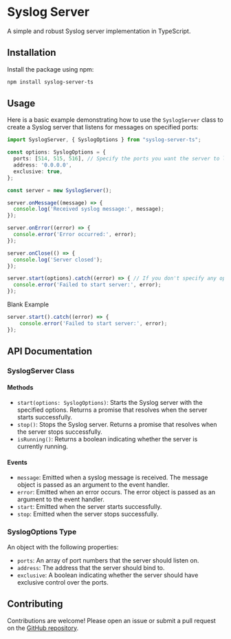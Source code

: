 # Syslog Server

A simple and robust Syslog server implementation in TypeScript.

## Installation

Install the package using npm:

```sh
npm install syslog-server-ts
```

## Usage

Here is a basic example demonstrating how to use the `SyslogServer` class to create a Syslog server that listens for messages on specified ports:

```typescript
import SyslogServer, { SyslogOptions } from "syslog-server-ts";

const options: SyslogOptions = {
  ports: [514, 515, 516], // Specify the ports you want the server to listen on
  address: '0.0.0.0',
  exclusive: true,
};

const server = new SyslogServer();

server.onMessage((message) => {
  console.log('Received syslog message:', message);
});

server.onError((error) => {
  console.error('Error occurred:', error);
});

server.onClose(() => {
  console.log('Server closed');
});

server.start(options).catch((error) => { // If you don't specify any option and leave it as black, the server will listen on 514, 0.0.0.0 and exclusice
  console.error('Failed to start server:', error);
});
```

Blank Example
```typescript
server.start().catch((error) => { 
    console.error('Failed to start server:', error);
});

```

## API Documentation

### SyslogServer Class

#### Methods

- `start(options: SyslogOptions)`: Starts the Syslog server with the specified options. Returns a promise that resolves when the server starts successfully.
- `stop()`: Stops the Syslog server. Returns a promise that resolves when the server stops successfully.
- `isRunning()`: Returns a boolean indicating whether the server is currently running.

#### Events

- `message`: Emitted when a syslog message is received. The message object is passed as an argument to the event handler.
- `error`: Emitted when an error occurs. The error object is passed as an argument to the event handler.
- `start`: Emitted when the server starts successfully.
- `stop`: Emitted when the server stops successfully.

### SyslogOptions Type

An object with the following properties:

- `ports`: An array of port numbers that the server should listen on.
- `address`: The address that the server should bind to.
- `exclusive`: A boolean indicating whether the server should have exclusive control over the ports.

## Contributing

Contributions are welcome! Please open an issue or submit a pull request on the [GitHub repository](https://github.com/yourusername/syslog-server-ts).
